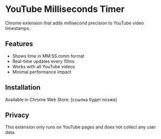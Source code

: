 # YouTube Milliseconds Timer

Chrome extension that adds millisecond precision to YouTube video timestamps.

## Features
- Shows time in MM:SS.mmm format
- Real-time updates every 10ms
- Works with all YouTube videos
- Minimal performance impact

## Installation
Available in Chrome Web Store: [ссылка будет позже]

## Privacy
This extension only runs on YouTube pages and does not collect any user data.
